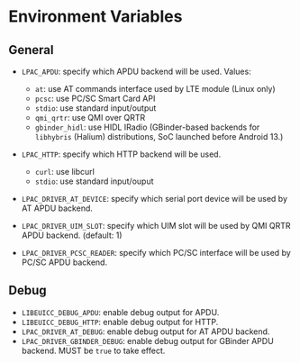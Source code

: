 # Environment Variables

## General

* `LPAC_APDU`: specify which APDU backend will be used. Values:
  - `at`: use AT commands interface used by LTE module (Linux only)
  - `pcsc`: use PC/SC Smart Card API
  - `stdio`: use standard input/output
  - `qmi_qrtr`: use QMI over QRTR
  - `gbinder_hidl`: use HIDL IRadio (GBinder-based backends for `libhybris` (Halium) distributions, SoC launched before Android 13.)
* `LPAC_HTTP`: specify which HTTP backend will be used.
  - `curl`: use libcurl
  - `stdio`: use standard input/ouput

* `LPAC_DRIVER_AT_DEVICE`: specify which serial port device will be used by AT APDU backend.
* `LPAC_DRIVER_UIM_SLOT`: specify which UIM slot will be used by QMI QRTR APDU backend. (default: 1)
* `LPAC_DRIVER_PCSC_READER`: specify which PC/SC interface will be used by PC/SC APDU backend.

## Debug

* `LIBEUICC_DEBUG_APDU`: enable debug output for APDU.
* `LIBEUICC_DEBUG_HTTP`: enable debug output for HTTP.
* `LPAC_DRIVER_AT_DEBUG`: enable debug output for AT APDU backend.
* `LPAC_DRIVER_GBINDER_DEBUG`: enable debug output for GBinder APDU backend. MUST be `true` to take effect.
